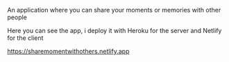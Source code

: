 An application where you can share your moments or memories with other people


Here you can see the app, i deploy it with Heroku for the server and Netlify for the client

https://sharemomentwithothers.netlify.app
